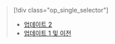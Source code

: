 > [!div class="op_single_selector"]
> * [업데이트 2](../articles/storsimple/storsimple-manage-backup-policies-u2.md)
> * [업데이트 1 및 이전](../articles/storsimple/storsimple-manage-backup-policies.md)
> 
> 



<!--HONumber=Nov16_HO3-->


